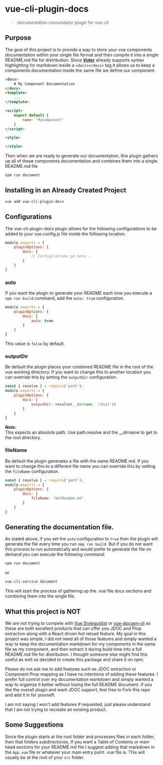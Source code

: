 # vue-cli-plugin-docs

> documentation consolidator plugin for vue-cli

## Purpose

The goal of this project is to provide a way to store your vue components documentation within your single file format and then compile it into a single README.md file for distribution.  Since ***[Vuter](https://marketplace.visualstudio.com/items?itemName=octref.vetur)*** already supports syntax highlighting for markdown inside a `<docs></docs>` tag it allows us to keep a components documentation inside the same file we define our component.

``` html
<docs>
    # My Component Documentation
</docs>
<template>
    ...
</template>

<script>
    export default {
        name: 'MyComponent'
    }
</script>

<style>

</style>
```

Then when we are ready to generate our documentation, this plugin gathers up all of these components documentation and combines them into a single README.md file

``` sh
npm run document
```

## Installing in an Already Created Project

``` sh
vue add vue-cli-plugin-docs
```

## Configurations

The vue-cli-plugin-docs plugin allows for the following configurations to be added to your vue.config.js file inside the following location.

``` js
module.exports = {
    pluginOptions: {
        docs: {
            // Configurations go here...
        }
    }
}
```

### auto

If you want the plugin to generate your README each time you execute a `npm run build` command, add the `auto: true` configuration.
``` js
module.exports = {
    pluginOptions: {
        docs: {
            auto: true
        }
    }
}
```
This value is `false` by default.

### outputDir

Be default the plugin places your combined README file in the root of the vue working directory.  If you want to change this to another location you can override this by setting the `outputDir` configuration.
``` js
const { resolve } = require('path');
module.exports = {
    pluginOptions: {
        docs: {
            outputDir: resolve(__dirname, '/dist'))
        }
    }
}
```

***Note:***   
This expects an absolute path. Use path.resolve and the __dirname to get to the root directory.

### fileName

Be default the plugin generates a file with the name README.md.  If you want to change this to a different file name you can override this by setting the `fileName` configuration.
``` js
const { resolve } = require('path');
module.exports = {
    pluginOptions: {
        docs: {
            fileName: "NotReadme.md"
        }
    }
}
```

## Generating the documentation file.

As stated above, if you set the `auto` configuration to `true` then the plugin will generate the file every time you run `nmp run build`.  But if you do not want this process to run automatically and would prefer to generate the file on demand you can execute the following command:

``` sh
npm run document
```

or 

``` sh
vue-cli-service document
```

This will start the process of gathering up the .vue file docs sections and combining them into the single file.

## What this project is NOT

We are not trying to compete with [Vue Styleguidist](https://vue-styleguidist.github.io/) or [vue-docgen-cli](https://vue-styleguidist.github.io/docs/docgen-cli.html) as these are both excellent products that can offer you JDOC and Prop extraction along with a React driven hot reload feature.  My goal in this project was simple, I did not need all of those features and simply wanted a way to keep the documentation markdown for my components in the same file as my component, and then extract it during build time into a full README.md file for distribution.  I thought someone else might find this useful as well so decided to create this package and share it on npm.

Please do not ask me to add features such as JDOC extraction or Component Prop mapping as I have no intentions of adding these features.  I prefer full control over my documentation markdown and simply wanted a way to organize it better without losing the full README document.  If you like the overall plugin and want JDOC support, feel free to Fork this repo and add it in for yourself.

I am not saying I won't add features if requested, just please understand that I am not trying to recreate an existing product.

## Some Suggestions

Since the plugin starts at the root folder and processes files in each folder, then that folders subdirectories, If you want a Table of Contents or main head sections for your README.md file I suggest adding that markdown in the `App.vue` file or whatever your main entry point .vue file is.  This will usually be at the root of your `src` folder.